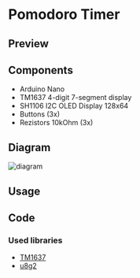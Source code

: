 # Pomodoro Timer 



## Preview



## Components

- Arduino Nano
- TM1637 4-digit 7-segment display
- SH1106 I2C OLED Display 128x64
- Buttons (3x)
- Rezistors 10kOhm (3x)

## Diagram

![diagram](/pomodoro-timer/diagram.svg)

## Usage



## Code

### Used libraries

- [TM1637](https://github.com/avishorp/TM1637)
- [u8g2](https://github.com/olikraus/u8g2)


